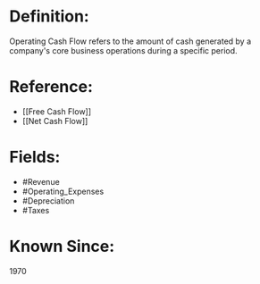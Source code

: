 

# Definition:
Operating Cash Flow refers to the amount of cash generated by a company's core business operations during a specific period.

# Reference:
- [[Free Cash Flow]]
- [[Net Cash Flow]]

# Fields: 
- #Revenue
- #Operating_Expenses
- #Depreciation
- #Taxes

# Known Since:
1970

